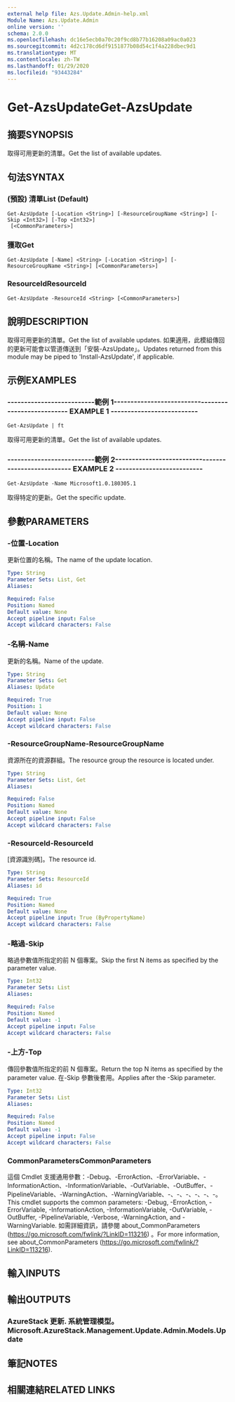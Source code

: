 ```yaml
---
external help file: Azs.Update.Admin-help.xml
Module Name: Azs.Update.Admin
online version: ''
schema: 2.0.0
ms.openlocfilehash: dc16e5ecb0a70c20f9cd8b77b16208a09ac0a023
ms.sourcegitcommit: 4d2c178cd6df9151877b08d54c1f4a228dbec9d1
ms.translationtype: MT
ms.contentlocale: zh-TW
ms.lasthandoff: 01/29/2020
ms.locfileid: "93443284"
---
```

# <span data-ttu-id="c3a56-101">Get-AzsUpdate</span><span class="sxs-lookup"><span data-stu-id="c3a56-101">Get-AzsUpdate</span></span>

## <span data-ttu-id="c3a56-102">摘要</span><span class="sxs-lookup"><span data-stu-id="c3a56-102">SYNOPSIS</span></span>
<span data-ttu-id="c3a56-103">取得可用更新的清單。</span><span class="sxs-lookup"><span data-stu-id="c3a56-103">Get the list of available updates.</span></span>

## <span data-ttu-id="c3a56-104">句法</span><span class="sxs-lookup"><span data-stu-id="c3a56-104">SYNTAX</span></span>

### <span data-ttu-id="c3a56-105"> (預設) 清單</span><span class="sxs-lookup"><span data-stu-id="c3a56-105">List (Default)</span></span>
```
Get-AzsUpdate [-Location <String>] [-ResourceGroupName <String>] [-Skip <Int32>] [-Top <Int32>]
 [<CommonParameters>]
```

### <span data-ttu-id="c3a56-106">獲取</span><span class="sxs-lookup"><span data-stu-id="c3a56-106">Get</span></span>
```
Get-AzsUpdate [-Name] <String> [-Location <String>] [-ResourceGroupName <String>] [<CommonParameters>]
```

### <span data-ttu-id="c3a56-107">ResourceId</span><span class="sxs-lookup"><span data-stu-id="c3a56-107">ResourceId</span></span>
```
Get-AzsUpdate -ResourceId <String> [<CommonParameters>]
```

## <span data-ttu-id="c3a56-108">說明</span><span class="sxs-lookup"><span data-stu-id="c3a56-108">DESCRIPTION</span></span>
<span data-ttu-id="c3a56-109">取得可用更新的清單。</span><span class="sxs-lookup"><span data-stu-id="c3a56-109">Get the list of available updates.</span></span> <span data-ttu-id="c3a56-110">如果適用，此模組傳回的更新可能會以管道傳送到「安裝-AzsUpdate」。</span><span class="sxs-lookup"><span data-stu-id="c3a56-110">Updates returned from this module may be piped to 'Install-AzsUpdate', if applicable.</span></span>

## <span data-ttu-id="c3a56-111">示例</span><span class="sxs-lookup"><span data-stu-id="c3a56-111">EXAMPLES</span></span>

### <span data-ttu-id="c3a56-112">--------------------------範例 1--------------------------</span><span class="sxs-lookup"><span data-stu-id="c3a56-112">-------------------------- EXAMPLE 1 --------------------------</span></span>
```
Get-AzsUpdate | ft
```

<span data-ttu-id="c3a56-113">取得可用更新的清單。</span><span class="sxs-lookup"><span data-stu-id="c3a56-113">Get the list of available updates.</span></span>

### <span data-ttu-id="c3a56-114">--------------------------範例 2--------------------------</span><span class="sxs-lookup"><span data-stu-id="c3a56-114">-------------------------- EXAMPLE 2 --------------------------</span></span>
```
Get-AzsUpdate -Name Microsoft1.0.180305.1
```

<span data-ttu-id="c3a56-115">取得特定的更新。</span><span class="sxs-lookup"><span data-stu-id="c3a56-115">Get the specific update.</span></span>

## <span data-ttu-id="c3a56-116">參數</span><span class="sxs-lookup"><span data-stu-id="c3a56-116">PARAMETERS</span></span>

### <span data-ttu-id="c3a56-117">-位置</span><span class="sxs-lookup"><span data-stu-id="c3a56-117">-Location</span></span>
<span data-ttu-id="c3a56-118">更新位置的名稱。</span><span class="sxs-lookup"><span data-stu-id="c3a56-118">The name of the update location.</span></span>

```yaml
Type: String
Parameter Sets: List, Get
Aliases: 

Required: False
Position: Named
Default value: None
Accept pipeline input: False
Accept wildcard characters: False
```

### <span data-ttu-id="c3a56-119">-名稱</span><span class="sxs-lookup"><span data-stu-id="c3a56-119">-Name</span></span>
<span data-ttu-id="c3a56-120">更新的名稱。</span><span class="sxs-lookup"><span data-stu-id="c3a56-120">Name of the update.</span></span>

```yaml
Type: String
Parameter Sets: Get
Aliases: Update

Required: True
Position: 1
Default value: None
Accept pipeline input: False
Accept wildcard characters: False
```

### <span data-ttu-id="c3a56-121">-ResourceGroupName</span><span class="sxs-lookup"><span data-stu-id="c3a56-121">-ResourceGroupName</span></span>
<span data-ttu-id="c3a56-122">資源所在的資源群組。</span><span class="sxs-lookup"><span data-stu-id="c3a56-122">The resource group the resource is located under.</span></span>

```yaml
Type: String
Parameter Sets: List, Get
Aliases: 

Required: False
Position: Named
Default value: None
Accept pipeline input: False
Accept wildcard characters: False
```

### <span data-ttu-id="c3a56-123">-ResourceId</span><span class="sxs-lookup"><span data-stu-id="c3a56-123">-ResourceId</span></span>
<span data-ttu-id="c3a56-124">[資源識別碼]。</span><span class="sxs-lookup"><span data-stu-id="c3a56-124">The resource id.</span></span>

```yaml
Type: String
Parameter Sets: ResourceId
Aliases: id

Required: True
Position: Named
Default value: None
Accept pipeline input: True (ByPropertyName)
Accept wildcard characters: False
```

### <span data-ttu-id="c3a56-125">-略過</span><span class="sxs-lookup"><span data-stu-id="c3a56-125">-Skip</span></span>
<span data-ttu-id="c3a56-126">略過參數值所指定的前 N 個專案。</span><span class="sxs-lookup"><span data-stu-id="c3a56-126">Skip the first N items as specified by the parameter value.</span></span>

```yaml
Type: Int32
Parameter Sets: List
Aliases: 

Required: False
Position: Named
Default value: -1
Accept pipeline input: False
Accept wildcard characters: False
```

### <span data-ttu-id="c3a56-127">-上方</span><span class="sxs-lookup"><span data-stu-id="c3a56-127">-Top</span></span>
<span data-ttu-id="c3a56-128">傳回參數值所指定的前 N 個專案。</span><span class="sxs-lookup"><span data-stu-id="c3a56-128">Return the top N items as specified by the parameter value.</span></span>
<span data-ttu-id="c3a56-129">在-Skip 參數後套用。</span><span class="sxs-lookup"><span data-stu-id="c3a56-129">Applies after the -Skip parameter.</span></span>

```yaml
Type: Int32
Parameter Sets: List
Aliases: 

Required: False
Position: Named
Default value: -1
Accept pipeline input: False
Accept wildcard characters: False
```

### <span data-ttu-id="c3a56-130">CommonParameters</span><span class="sxs-lookup"><span data-stu-id="c3a56-130">CommonParameters</span></span>
<span data-ttu-id="c3a56-131">這個 Cmdlet 支援通用參數：-Debug、-ErrorAction、-ErrorVariable、-InformationAction、-InformationVariable、-OutVariable、-OutBuffer、-PipelineVariable、-WarningAction、-WarningVariable、-、-、-、-、-、-。</span><span class="sxs-lookup"><span data-stu-id="c3a56-131">This cmdlet supports the common parameters: -Debug, -ErrorAction, -ErrorVariable, -InformationAction, -InformationVariable, -OutVariable, -OutBuffer, -PipelineVariable, -Verbose, -WarningAction, and -WarningVariable.</span></span> <span data-ttu-id="c3a56-132">如需詳細資訊，請參閱 about_CommonParameters (https://go.microsoft.com/fwlink/?LinkID=113216) 。</span><span class="sxs-lookup"><span data-stu-id="c3a56-132">For more information, see about_CommonParameters (https://go.microsoft.com/fwlink/?LinkID=113216).</span></span>

## <span data-ttu-id="c3a56-133">輸入</span><span class="sxs-lookup"><span data-stu-id="c3a56-133">INPUTS</span></span>

## <span data-ttu-id="c3a56-134">輸出</span><span class="sxs-lookup"><span data-stu-id="c3a56-134">OUTPUTS</span></span>

### <span data-ttu-id="c3a56-135">AzureStack 更新. 系統管理模型。</span><span class="sxs-lookup"><span data-stu-id="c3a56-135">Microsoft.AzureStack.Management.Update.Admin.Models.Update</span></span>

## <span data-ttu-id="c3a56-136">筆記</span><span class="sxs-lookup"><span data-stu-id="c3a56-136">NOTES</span></span>

## <span data-ttu-id="c3a56-137">相關連結</span><span class="sxs-lookup"><span data-stu-id="c3a56-137">RELATED LINKS</span></span>

